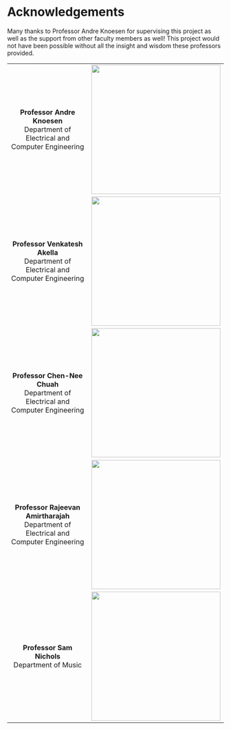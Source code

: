 # Acknowledgements
Many thanks to Professor Andre Knoesen for supervising this project as well as the support from other faculty members as well! This project would not have been possible without all the insight and wisdom these professors provided.

| | |
|:---------------------------------------------------------:|:---------------------------------------------------:|
|**Professor Andre Knoesen** <br/> Department of Electrical and Computer Engineering | <img src="https://faculty.engineering.ucdavis.edu/knoesen/wp-content/uploads/sites/119/2013/03/knoesen180x240.jpg" height="300"> |
|**Professor Venkatesh Akella** <br/> Department of Electrical and Computer Engineering | <img src="https://faculty.engineering.ucdavis.edu/akella/wp-content/uploads/sites/14/2018/04/IMG_7643-210x300.jpeg" height="300"> |
|**Professor Chen-Nee Chuah** <br/> Department of Electrical and Computer Engineering | <img src="https://www.ece.ucdavis.edu/~chuah/rubinet/images/profile/chuah2016_cropped.jpg" height="300"> |
|**Professor Rajeevan Amirtharajah** <br/> Department of Electrical and Computer Engineering | <img src="https://faculty.engineering.ucdavis.edu/amirtharajah/wp-content/uploads/sites/105/2013/03/rajeevan180x240.jpg" height="300"> |
|**Professor Sam Nichols** <br/> Department of Music | <img src="https://arts.ucdavis.edu/sites/main/files/imagecache/pod/main-images/img_5372-1-sam_nichols-ssnicholsucdavis.edu_.jpg?1594632224" height="300"> |
